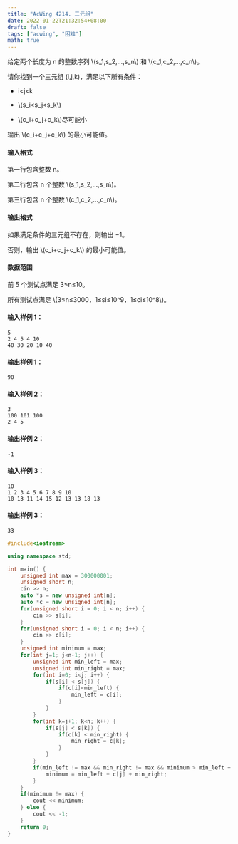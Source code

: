 ```yaml
---
title: "AcWing 4214. 三元组"
date: 2022-01-22T21:32:54+08:00
draft: false
tags: ["acwing", "困难"]
math: true
---
```


给定两个长度为 n 的整数序列 \\(s_1,s_2,…,s_n\\) 和 \\(c_1,c_2,…,c_n\\)。

请你找到一个三元组 (i,j,k)，满足以下所有条件：

- i<j<k

- \\(s_i<s_j<s_k\\)

- \\(c_i+c_j+c_k\\)尽可能小

输出 \\(c_i+c_j+c_k\\) 的最小可能值。

<!--more-->

#### 输入格式

第一行包含整数 n。

第二行包含 n 个整数 \\(s_1,s_2,…,s_n\\)。

第三行包含 n 个整数 \\(c_1,c_2,…,c_n\\)。

#### 输出格式

如果满足条件的三元组不存在，则输出 −1。

否则，输出 \\(c_i+c_j+c_k\\) 的最小可能值。

#### 数据范围

前 5 个测试点满足 3≤n≤10。

所有测试点满足 \\(3≤n≤3000，1≤si≤10^9，1≤ci≤10^8\\)。

#### 输入样例 1：

```
5
2 4 5 4 10
40 30 20 10 40
```

#### 输出样例 1：

```
90
```

#### 输入样例 2：

```
3
100 101 100
2 4 5
```

#### 输出样例 2：

```
-1
```

#### 输入样例 3：

```
10
1 2 3 4 5 6 7 8 9 10
10 13 11 14 15 12 13 13 18 13
```

#### 输出样例 3：

```
33
```

```cpp
#include<iostream>

using namespace std;

int main() {
    unsigned int max = 300000001;
    unsigned short n;
    cin >> n;
    auto *s = new unsigned int[n];
    auto *c = new unsigned int[n];
    for(unsigned short i = 0; i < n; i++) {
        cin >> s[i];
    }
    for(unsigned short i = 0; i < n; i++) {
        cin >> c[i];
    }
    unsigned int minimum = max;
    for(int j=1; j<n-1; j++) {
        unsigned int min_left = max;
        unsigned int min_right = max;
        for(int i=0; i<j; i++) {
            if(s[i] < s[j]) {
                if(c[i]<min_left) {
                    min_left = c[i];
                }
            }
        }
        for(int k=j+1; k<n; k++) {
            if(s[j] < s[k]) {
                if(c[k] < min_right) {
                    min_right = c[k];
                }
            }
        }
        if(min_left != max && min_right != max && minimum > min_left + c[j] + min_right) {
            minimum = min_left + c[j] + min_right;
        }
    }
    if(minimum != max) {
        cout << minimum;
    } else {
        cout << -1;
    }
    return 0;
}
```
